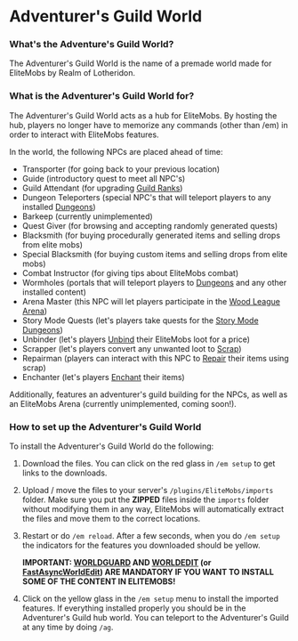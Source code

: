 # Adventurer's Guild World

### What's the Adventure's Guild World?

The Adventurer's Guild World is the name of a premade world made for EliteMobs by Realm of Lotheridon.

### What is the Adventurer's Guild World for?

The Adventurer's Guild World acts as a hub for EliteMobs. By hosting the hub, players no longer have to memorize any commands (other than /em) in order to interact with EliteMobs features.

In the world, the following NPCs are placed ahead of time:

- Transporter (for going back to your previous location)
- Guide (introductory quest to meet all NPC's)
- Guild Attendant (for upgrading [Guild Ranks]($language$/elitemobs/understanding_the_basics_of_elitemobs.md%step-2:-discovering-the-economy))
- Dungeon Teleporters (special NPC's that will teleport players to any installed [Dungeons]($language$/elitemobs/dungeons.md))
- Barkeep (currently unimplemented)
- Quest Giver (for browsing and accepting randomly generated quests)
- Blacksmith (for buying procedurally generated items and selling drops from elite mobs)
- Special Blacksmith (for buying custom items and selling drops from elite mobs)
- Combat Instructor (for giving tips about EliteMobs combat)
- Wormholes (portals that will teleport players to [Dungeons]($language$elitemobs/dungeons.md) and any other installed content)
- Arena Master (this NPC will let players participate in the [Wood League Arena]($language$elitemobs/understanding_the_basics_of_elitemobs.md%arenas))
- Story Mode Quests (let's players take quests for the [Story Mode Dungeons](www.magmaguy.com))
- Unbinder (let's players [Unbind]($language$/elitemobs/item_upgrade_system.md%unbinding-items) their EliteMobs loot for a price)
- Scrapper (let's players convert any unwanted loot to [Scrap]($language$/elitemobs/item_upgrade_system.md%scrapping-items))
- Repairman (players can interact with this NPC to [Repair]($language$/elitemobs/item_upgrade_system.md%repairing-elite-items) their items using scrap)
- Enchanter (let's players [Enchant]($language$/elitemobs/item_upgrade_system.md%enchanting-elite-items) their items)

Additionally, features an adventurer's guild building for the NPCs, as well as an EliteMobs Arena (currently unimplemented, coming soon!).

### How to set up the Adventurer's Guild World

To install the Adventurer's Guild World do the following:

1. Download the files. You can click on the red glass in `/em setup` to get links to the downloads.

2. Upload / move the files to your server's `/plugins/EliteMobs/imports` folder. Make sure you put the **ZIPPED** files inside the `imports` folder without modifying them in any way, EliteMobs will automatically extract the files and move them to the correct locations.

3. Restart or do `/em reload`. After a few seconds, when you do `/em setup` the indicators for the features you downloaded should be yellow.


   **IMPORTANT: [WORLDGUARD](https://dev.bukkit.org/projects/worldguard) AND [WORLDEDIT](https://dev.bukkit.org/projects/worldedit) (or [FastAsyncWorldEdit](https://www.spigotmc.org/resources/fastasyncworldedit.13932/)) ARE MANDATORY IF YOU WANT TO INSTALL SOME OF THE CONTENT IN ELITEMOBS!**

4. Click on the yellow glass in the `/em setup` menu to install the imported features. If everything installed properly you should be in the Adventurer's Guild hub world. You can teleport to the Adventurer's Guild at any time by doing `/ag`.